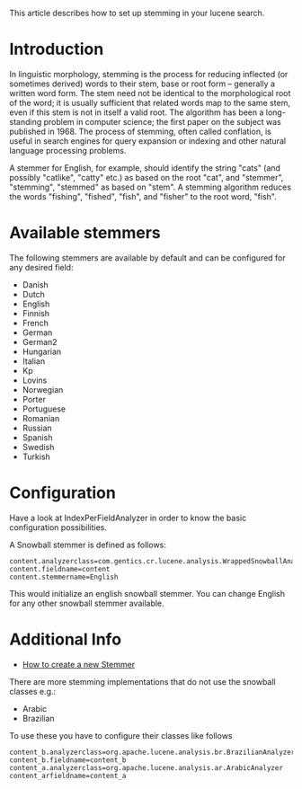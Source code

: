 This article describes how to set up stemming in your lucene search.

# Introduction #

In linguistic morphology, stemming is the process for reducing inflected (or sometimes derived) words to their stem, base or root form – generally a written word form. The stem need not be identical to the morphological root of the word; it is usually sufficient that related words map to the same stem, even if this stem is not in itself a valid root. The algorithm has been a long-standing problem in computer science; the first paper on the subject was published in 1968. The process of stemming, often called conflation, is useful in search engines for query expansion or indexing and other natural language processing problems.

A stemmer for English, for example, should identify the string "cats" (and possibly "catlike", "catty" etc.) as based on the root "cat", and "stemmer", "stemming", "stemmed" as based on "stem". A stemming algorithm reduces the words "fishing", "fished", "fish", and "fisher" to the root word, "fish".

# Available stemmers #
The following stemmers are available by default and can be configured for any desired field:
  * Danish
  * Dutch
  * English
  * Finnish
  * French
  * German
  * German2
  * Hungarian
  * Italian
  * Kp
  * Lovins
  * Norwegian
  * Porter
  * Portuguese
  * Romanian
  * Russian
  * Spanish
  * Swedish
  * Turkish

# Configuration #

Have a look at IndexPerFieldAnalyzer in order to know the basic configuration possibilities.

A Snowball stemmer is defined as follows:

```
content.analyzerclass=com.gentics.cr.lucene.analysis.WrappedSnowballAnalyzer
content.fieldname=content
content.stemmername=English
```

This would initialize an english snowball stemmer. You can change English for any other snowball stemmer available.

# Additional Info #
  * [How to create a new Stemmer](http://e-mats.org/2009/05/modifying-a-lucene-snowball-stemmer/)

There are more stemming implementations that do not use the snowball classes e.g.:
  * Arabic
  * Brazilian

To use these you have to configure their classes like follows
```
content_b.analyzerclass=org.apache.lucene.analysis.br.BrazilianAnalyzer
content_b.fieldname=content_b
content_a.analyzerclass=org.apache.lucene.analysis.ar.ArabicAnalyzer
content_arfieldname=content_a
```